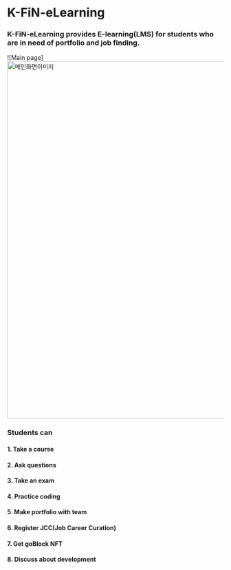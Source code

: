 # K-FiN-eLearning
### K-FiN-eLearning provides E-learning(LMS) for students who are in need of portfolio and job finding.

![Main page]
<img width="830" alt="메인화면이미지" src="https://user-images.githubusercontent.com/73567162/135219890-ea1fd4e4-19f2-4e8d-b255-39a3d167d0d2.png">

### Students can
#### 1. Take a course
#### 2. Ask questions
#### 3. Take an exam 
#### 4. Practice coding
#### 5. Make portfolio with team
#### 6. Register JCC(Job Career Curation)
#### 7. Get goBlock NFT
#### 8. Discuss about development
